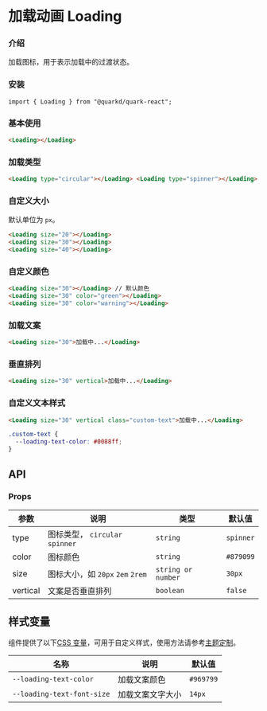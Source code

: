 # 加载动画 Loading

### 介绍

加载图标，用于表示加载中的过渡状态。

### 安装

```tsx
import { Loading } from "@quarkd/quark-react";
```

### 基本使用

```html
<Loading></Loading>
```

### 加载类型

```html
<Loading type="circular"></Loading> <Loading type="spinner"></Loading>
```

### 自定义大小

默认单位为 `px`。

```html
<Loading size="20"></Loading>
<Loading size="30"></Loading>
<Loading size="40"></Loading>
```

### 自定义颜色

```html
<Loading size="30"></Loading> // 默认颜色
<Loading size="30" color="green"></Loading>
<Loading size="30" color="warning"></Loading>
```

### 加载文案

```html
<Loading size="30">加载中...</Loading>
```

### 垂直排列

```html
<Loading size="30" vertical>加载中...</Loading>
```

### 自定义文本样式

```html
<Loading size="30" vertical class="custom-text">加载中...</Loading>
```

```css
.custom-text {
  --loading-text-color: #0088ff;
}
```

## API

### Props

| 参数     | 说明                             | 类型               | 默认值    |
| -------- | -------------------------------- | ------------------ | --------- |
| type     | 图标类型， `circular` `spinner`  | `string`           | `spinner` |
| color    | 图标颜色                         | `string`           | `#879099` |
| size     | 图标大小，如 `20px` `2em` `2rem` | `string or number` | `30px`    |
| vertical | 文案是否垂直排列                 | `boolean`          | `false`   |

## 样式变量

组件提供了以下[CSS 变量](https://developer.mozilla.org/zh-CN/docs/Web/CSS/Using_CSS_custom_properties)，可用于自定义样式，使用方法请参考[主题定制](#/zh-CN/guide/theme)。

| 名称                       | 说明             | 默认值    |
| -------------------------- | ---------------- | --------- |
| `--loading-text-color`     | 加载文案颜色     | `#969799` |
| `--loading-text-font-size` | 加载文案文字大小 | `14px`    |
